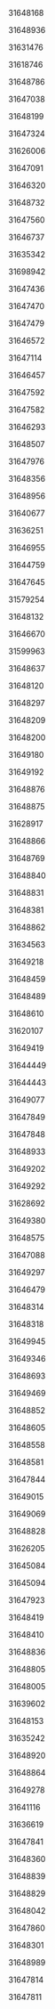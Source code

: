 31648168

31648936

31631476

31618746

31648786

31647038

31648199

31647324

31626006

31647091

31646320

31648732

31647560

31646737

31635342

31698942

31647436

31647470

31647479

31646572

31647114

31646457

31647592

31647582

31646293

31648507

31647976

31648356

31648956

31640677

31636251

31646955

31644759

31647645

31579254

31648132

31646670

31599963

31648637

31648120

31648297

31648209

31648200

31649180

31649192

31648876

31648875

31628917

31648866

31648769

31648840

31648831

31648381

31648862

31634563

31649218

31648459

31648489

31648610

31620107

31649419

31644449

31644443

31649077

31647849

31647848

31648933

31649202

31649292

31628692

31649380

31648575

31647088

31649297

31646479

31648314

31648318

31649945

31649346

31648693

31649469

31648852

31648605

31648558

31648581

31647844

31649015

31649069

31648828

31626205

31645084

31645094

31647923

31648419

31648410

31648836

31648805

31648005

31639602

31648153

31635242

31648920

31648864

31649278

31641116

31636619

31647841

31648360

31648839

31648829

31648042

31647860

31648301

31648989

31647814

31647811

